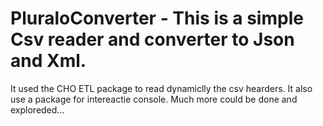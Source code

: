 # PluraloConverter - This is a simple Csv reader and converter to Json and Xml.
It used the CHO ETL package to read dynamiclly the csv hearders.
It also use a package for intereactie console.
Much more could be done and exploreded...
